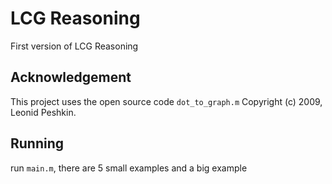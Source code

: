 # LCG Reasoning
First version of LCG Reasoning
## Acknowledgement
This project uses the open source code `dot_to_graph.m` Copyright (c) 2009, Leonid Peshkin.
## Running
run `main.m`, there are 5 small examples and a big example
